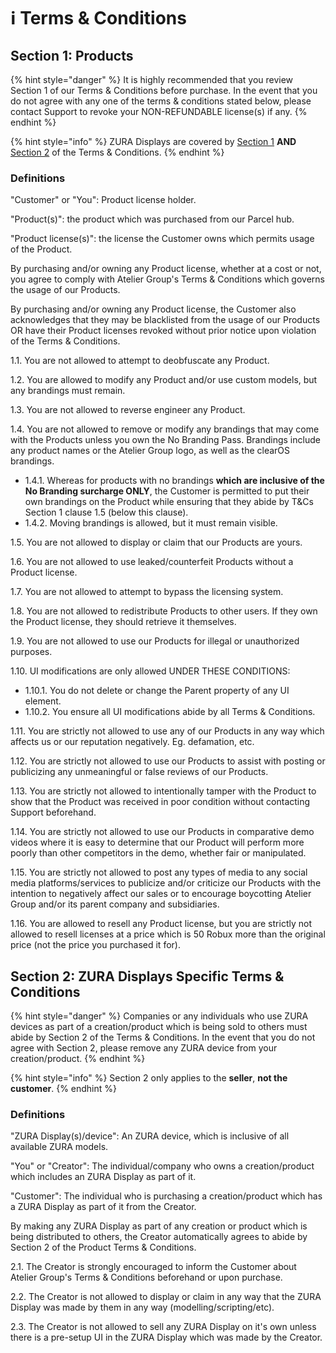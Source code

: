 # ℹ️ Terms & Conditions

## Section 1: Products

{% hint style="danger" %}
It is highly recommended that you review Section 1 of our Terms & Conditions before purchase. In the event that you do not agree with any one of the terms & conditions stated below, please contact Support to revoke your NON-REFUNDABLE license(s) if any.
{% endhint %}

{% hint style="info" %}
ZURA Displays are covered by [Section 1](terms.md#section-1-products) **AND** [Section 2](terms.md#section-2-zura-displays-specific-terms-and-conditions) of the Terms & Conditions.
{% endhint %}

### Definitions

"Customer" or "You": Product license holder.

"Product(s)": the product which was purchased from our Parcel hub.

"Product license(s)": the license the Customer owns which permits usage of the Product.



By purchasing and/or owning any Product license, whether at a cost or not, you agree to comply with Atelier Group's Terms & Conditions which governs the usage of our Products.

By purchasing and/or owning any Product license, the Customer also acknowledges that they may be blacklisted from the usage of our Products OR have their Product licenses revoked without prior notice upon violation of the Terms & Conditions.

1.1. You are not allowed to attempt to deobfuscate any Product.

1.2. You are allowed to modify any Product and/or use custom models, but any brandings must remain.

1.3. You are not allowed to reverse engineer any Product.

1.4. You are not allowed to remove or modify any brandings that may come with the Products unless you own the No Branding Pass. Brandings include any product names or the Atelier Group logo, as well as the clearOS brandings.

* 1.4.1. Whereas for products with no brandings **which are inclusive of the No Branding surcharge ONLY**, the Customer is permitted to put their own brandings on the Product while ensuring that they abide by T\&Cs Section 1 clause 1.5 (below this clause).
* 1.4.2. Moving brandings is allowed, but it must remain visible.

1.5. You are not allowed to display or claim that our Products are yours.

1.6. You are not allowed to use leaked/counterfeit Products without a Product license.

1.7. You are not allowed to attempt to bypass the licensing system.

1.8. You are not allowed to redistribute Products to other users. If they own the Product license, they should retrieve it themselves.

1.9. You are not allowed to use our Products for illegal or unauthorized purposes.

1.10. UI modifications are only allowed UNDER THESE CONDITIONS:

* 1.10.1. You do not delete or change the Parent property of any UI element.
* 1.10.2. You ensure all UI modifications abide by all Terms & Conditions.

1.11. You are strictly not allowed to use any of our Products in any way which affects us or our reputation negatively. Eg. defamation, etc.

1.12. You are strictly not allowed to use our Products to assist with posting or publicizing any unmeaningful or false reviews of our Products.

1.13. You are strictly not allowed to intentionally tamper with the Product to show that the Product was received in poor condition without contacting Support beforehand.

1.14. You are strictly not allowed to use our Products in comparative demo videos where it is easy to determine that our Product will perform more poorly than other competitors in the demo, whether fair or manipulated.

1.15. You are strictly not allowed to post any types of media to any social media platforms/services to publicize and/or criticize our Products with the intention to negatively affect our sales or to encourage boycotting Atelier Group and/or its parent company and subsidiaries.

1.16. You are allowed to resell any Product license, but you are strictly not allowed to resell licenses at a price which is 50 Robux more than the original price (not the price you purchased it for).

## Section 2: ZURA Displays Specific Terms & Conditions

{% hint style="danger" %}
Companies or any individuals who use ZURA devices as part of a creation/product which is being sold to others must abide by Section 2 of the Terms & Conditions. In the event that you do not agree with Section 2, please remove any ZURA device from your creation/product.
{% endhint %}

{% hint style="info" %}
Section 2 only applies to the **seller**, **not the customer**.
{% endhint %}

### Definitions

"ZURA Display(s)/device": An ZURA device, which is inclusive of all available ZURA models.

"You" or "Creator": The individual/company who owns a creation/product which includes an ZURA Display as part of it.

"Customer": The individual who is purchasing a creation/product which has a ZURA Display as part of it from the Creator.



By making any ZURA Display as part of any creation or product which is being distributed to others, the Creator automatically agrees to abide by Section 2 of the Product Terms & Conditions.

2.1. The Creator is strongly encouraged to inform the Customer about Atelier Group's Terms & Conditions beforehand or upon purchase.

2.2. The Creator is not allowed to display or claim in any way that the ZURA Display was made by them in any way (modelling/scripting/etc).

2.3. The Creator is not allowed to sell any ZURA Display on it's own unless there is a pre-setup UI in the ZURA Display which was made by the Creator.
